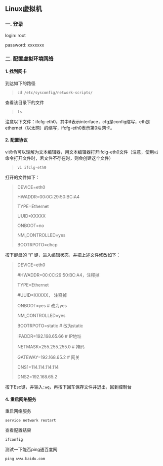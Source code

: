 ## Linux虚拟机

### 一. 登录

login: root

password: xxxxxxx

### 二. 配置虚拟环境网络

#### 1. 找到网卡

到达如下的路径

> `cd /etc/sysconfig/network-scripts/`

查看该目录下的文件

> `ls`

注意以下文件：ifcfg-eth0，其中if表示interface，cfg是config缩写，eth是ethernet（以太网）的缩写，ifcfg-eth0表示第0块网卡。

#### 2. 配置协议

vi命令可以理解为文本编辑器，用文本编辑器打开ifclg-eth0文件（注意，使用`vi`命令打开文件时，若文件不存在时，则会创建这个文件）

> `vi ifclg-eth0` 

打开的文件如下：

> DEVICE=eth0
>
> HWADDR=00:0C:29:50:BC:A4
>
> TYPE=Ethernet
>
> UUID=XXXXX
>
> ONBOOT=no
>
> NM_CONTROLLED=yes
>
> BOOTRPOTO=dhcp



按下键盘的 “i” 键，进入编辑状态，并把上述文件修改如下：

>DEVICE=eth0
>
>#HWADDR=00:0C:29:50:BC:A4，注释掉
>
>TYPE=Ethernet
>
>#UUID=XXXXX， 注释掉
>
>ONBOOT=yes    # 改为yes
>
>NM_CONTROLLED=yes
>
>BOOTRPOTO=static    # 改为static
>
>IPADDR=192.168.65.66  # IP地址
>
>NETMASK=255.255.255.0  # 掩码
>
>GATEWAY=192.168.65.2   # 网关
>
>DNS1=114.114.114.114
>
>DNS2=192.168.65.2

按下Esc键，并输入`:wq`，再按下回车保存文件并退出，回到控制台



#### 4. 重启网络服务

重启网络服务

`service network restart`

查看配置结果

`ifconfig`

测试一下能否ping通百度网

`ping www.baidu.com`







